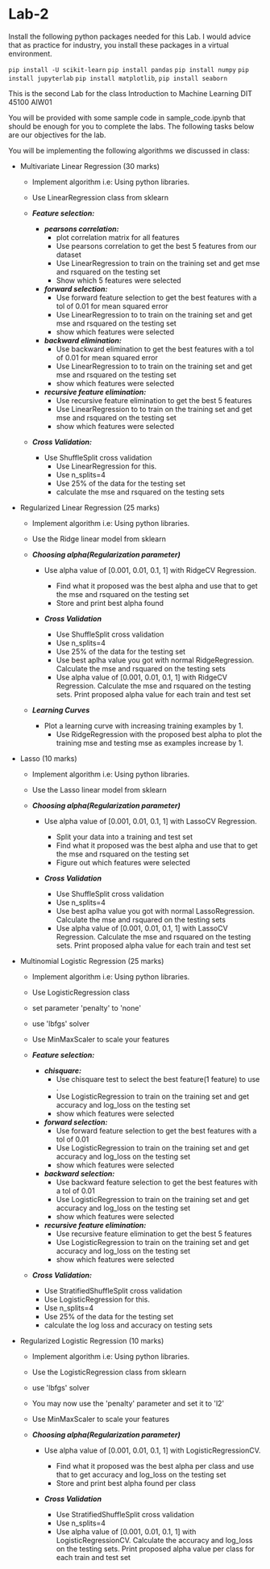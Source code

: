 # Lab-2
Install the following python packages needed for this Lab. I would advice that as practice for industry, you install these packages in a virtual environment.

`pip install -U scikit-learn` `pip install pandas` `pip install numpy` `pip install jupyterlab` `pip install matplotlib`, `pip install seaborn`

This is the second Lab for the class Introduction to Machine Learning DIT 45100 AIW01

You will be provided with some sample code in sample_code.ipynb that should be enough for you to complete the labs. The following tasks below are our objectives for the lab.

You will be implementing the following algorithms we discussed in class:

- Multivariate Linear Regression (30 marks)
  - Implement algorithm i.e: Using python libraries.
  
  - Use LinearRegression class from sklearn
  - ***Feature selection:***
       - ***pearsons correlation:*** 
         - plot correlation matrix for all features
         - Use pearsons correlation to get the best 5 features from our dataset
         - Use LinearRegression to train on the training set and get mse and rsquared on the testing set
         - Show which 5 features were selected
       - ***forward selection:*** 
         - Use forward feature selection to get the best features with a tol of 0.01 for mean squared error
         - Use LinearRegression to to train on the training set and get mse and rsquared on the testing set
         - show which features were selected 
       - ***backward elimination:***
         - Use backward elimination to get the best features with a tol of 0.01 for mean squared error
         - Use LinearRegression to to train on the training set and get mse and rsquared on the testing set
         - show which features were selected
       - ***recursive feature elimination:***
         - Use recursive feature elimination to get the best 5 features
         - Use LinearRegression to to train on the training set and get mse and rsquared on the testing set
         - show which features were selected
        
  - ***Cross Validation:***
       - Use ShuffleSplit cross validation
         - Use LinearRegression for this.
         - Use n_splits=4
         - Use 25% of the data for the testing set
         - calculate the mse and rsquared on the testing sets

- Regularized Linear Regression (25 marks)
  - Implement algorithm i.e: Using python libraries.
  
  - Use the Ridge linear model from sklearn
   
   - ***Choosing alpha(Regularization parameter)***
       - Use alpha value of [0.001, 0.01, 0.1, 1] with RidgeCV Regression.
         - Find what it proposed was the best alpha and use that to get the mse and rsquared on the testing set
         - Store and print best alpha found
        
       - ***Cross Validation***
         - Use ShuffleSplit cross validation
         - Use n_splits=4
         - Use 25% of the data for the testing set
         - Use best aplha value you got with normal RidgeRegression. Calculate the mse and rsquared on the testing sets
         - Use alpha value of [0.001, 0.01, 0.1, 1] with RidgeCV Regression. Calculate the mse and rsquared on the testing sets. Print proposed alpha value for each              train and test set
     
   - ***Learning Curves***
     - Plot a learning curve with increasing training examples by 1.
       - Use RidgeRegression with the proposed best alpha to plot the training mse and testing mse as examples increase by 1.
       
- Lasso (10 marks)
  - Implement algorithm i.e: Using python libraries.
  - Use the Lasso linear model from sklearn
   
   - ***Choosing alpha(Regularization parameter)***
       - Use alpha value of [0.001, 0.01, 0.1, 1] with LassoCV Regression.
         - Split your data into a training and test set
         - Find what it proposed was the best alpha and use that to get the mse and rsquared on the testing set
         - Figure out which features were selected
        
       - ***Cross Validation***
         - Use ShuffleSplit cross validation
         - Use n_splits=4
         - Use best aplha value you got with normal LassoRegression. Calculate the mse and rsquared on the testing sets
         - Use alpha value of [0.001, 0.01, 0.1, 1] with LassoCV Regression. Calculate the mse and rsquared on the testing sets. Print proposed alpha value for each              train and test set
         
- Multinomial Logistic Regression (25 marks)
  
  - Implement algorithm i.e: Using python libraries.
  - Use LogisticRegression class 
  - set parameter 'penalty' to 'none'
  - use 'lbfgs' solver
  - Use MinMaxScaler to scale your features
  - ***Feature selection:***       
      - ***chisquare:*** 
        - Use chisquare test to select the best feature(1 feature) to use .
        - Use LogisticRegression to train on the training set and get accuracy and log_loss on the testing set
        - show which features were selected
      - ***forward selection:***
        - Use forward feature selection to get the best features with a tol of 0.01
        - Use LogisticRegression to train on the training set and get accuracy and log_loss on the testing set
        - show which features were selected
      - ***backward selection:***
        - Use backward feature selection to get the best features with a tol of 0.01
        - Use LogisticRegression to train on the training set and get accuracy and log_loss on the testing set
        - show which features were selected
       - ***recursive feature elimination:***
         - Use recursive feature elimination to get the best 5 features
         - Use LogisticRegression to train on the training set and get accuracy and log_loss on the testing set
         - show which features were selected
         
  - ***Cross Validation:***
       - Use StratifiedShuffleSplit cross validation
       - Use LogisticRegression for this.
       - Use n_splits=4
       - Use 25% of the data for the testing set
       - calculate the log loss and accuracy on testing sets

- Regularized Logistic Regression (10 marks)
   - Implement algorithm i.e: Using python libraries.
   - Use the LogisticRegression class from sklearn
   - use 'lbfgs' solver
   - You may now use the 'penalty' parameter and set it to 'l2'
   - Use MinMaxScaler to scale your features
   
   - ***Choosing alpha(Regularization parameter)***
       - Use alpha value of [0.001, 0.01, 0.1, 1] with LogisticRegressionCV.         
         - Find what it proposed was the best alpha per class and use that to get accuracy and log_loss on the testing set
         - Store and print best alpha found per class
         
       - ***Cross Validation***
         - Use StratifiedShuffleSplit cross validation
         - Use n_splits=4
         - Use alpha value of [0.001, 0.01, 0.1, 1] with LogisticRegressionCV. Calculate the  accuracy and log_loss on the testing sets. Print proposed alpha value per class for each train and test set
     

